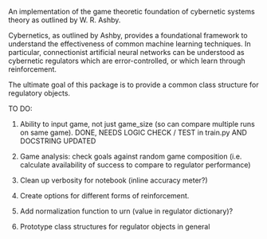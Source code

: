 An implementation of the game theoretic foundation of cybernetic systems theory as outlined by W. R. Ashby.

Cybernetics, as outlined by Ashby, provides a foundational framework to understand the effectiveness of common machine learning techniques.  In particular, connectionist artificial neural networks can be understood as cybernetic regulators which are error-controlled, or which learn through reinforcement.

The ultimate goal of this package is to provide a common class structure for regulatory objects.

TO DO:

1.  Ability to input game, not just game_size (so can compare multiple runs on same game).  DONE, NEEDS LOGIC CHECK / TEST in train.py AND DOCSTRING UPDATED

2.  Game analysis: check goals against random game composition (i.e. calculate availability of success to compare to regulator performance)

3.  Clean up verbosity for notebook (inline accuracy meter?)

4.  Create options for different forms of reinforcement.

5.  Add normalization function to urn (value in regulator dictionary)?

6.  Prototype class structures for regulator objects in general